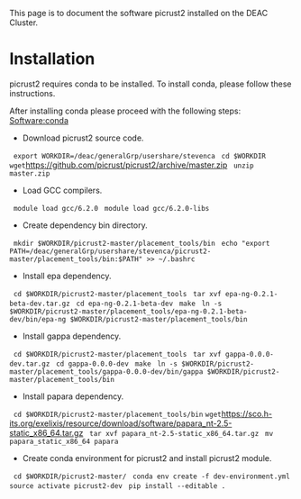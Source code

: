 This page is to document the software picrust2 installed on the DEAC
Cluster.

# Installation

picrust2 requires conda to be installed. To install conda, please follow
these instructions.

After installing conda please proceed with the following steps:
[Software:conda](Software:conda "wikilink")

  - Download picrust2 source code.

` export WORKDIR=/deac/generalGrp/usershare/stevenca`
` cd $WORKDIR`
` wget `<https://github.com/picrust/picrust2/archive/master.zip>
` unzip master.zip`

  - Load GCC compilers.

` module load gcc/6.2.0`
` module load gcc/6.2.0-libs`

  - Create dependency bin
directory.

` mkdir $WORKDIR/picrust2-master/placement_tools/bin`
` echo "export PATH=/deac/generalGrp/usershare/stevenca/picrust2-master/placement_tools/bin:$PATH" >> ~/.bashrc`

  - Install epa
dependency.

` cd $WORKDIR/picrust2-master/placement_tools`
` tar xvf epa-ng-0.2.1-beta-dev.tar.gz`
` cd epa-ng-0.2.1-beta-dev`
` make`
` ln -s $WORKDIR/picrust2-master/placement_tools/epa-ng-0.2.1-beta-dev/bin/epa-ng $WORKDIR/picrust2-master/placement_tools/bin`

  - Install gappa
dependency.

` cd $WORKDIR/picrust2-master/placement_tools`
` tar xvf gappa-0.0.0-dev.tar.gz`
` cd gappa-0.0.0-dev`
` make`
` ln -s $WORKDIR/picrust2-master/placement_tools/gappa-0.0.0-dev/bin/gappa $WORKDIR/picrust2-master/placement_tools/bin`

  - Install papara
dependency.

` cd $WORKDIR/picrust2-master/placement_tools/bin`
` wget `<https://sco.h-its.org/exelixis/resource/download/software/papara_nt-2.5-static_x86_64.tar.gz>
` tar xvf papara_nt-2.5-static_x86_64.tar.gz`
` mv papara_static_x86_64 papara`

  - Create conda environment for picrust2 and install picrust2 module.

` cd $WORKDIR/picrust2-master/`
` conda env create -f dev-environment.yml`
` source activate picrust2-dev`
` pip install --editable .`
